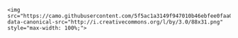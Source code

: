 <!--- CREATIVE COMMON RIGHTS -->

<footer> 

    <img src="https://camo.githubusercontent.com/5f5ac1a3149f947010b46ebfee0faa0d693fdbe804b06bb7899a0317fd174a25/687474703a2f2f692e6372656174697665636f6d6d6f6e732e6f72672f6c2f62792f332e302f38387833312e706e67" data-canonical-src="http://i.creativecommons.org/l/by/3.0/88x31.png" style="max-width: 100%;">


</footer>
